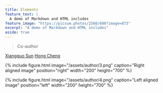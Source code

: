 ```yaml
---
title: Elements
feature_text: |
  A demo of Markdown and HTML includes
feature_image: "https://picsum.photos/2560/600?image=873"
excerpt: "A demo of Markdown and HTML includes"
aside: true
---
```






> Co-author



[Xiangguo Sun](https://xgsun.mysxl.cn/)
[Hong Cheng](https://www1.se.cuhk.edu.hk/~hcheng/)

{% include figure.html image="/assets/author/3.png" caption="Right aligned image" position="right" width="200" height="700" %}

{% include figure.html image="/assets/author/4.png" caption="Left aligned image" position="left" width="200" height="700" %}

